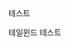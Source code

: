 <div class="text-gray-300 bg-gray-800">

테스트

</div>

<div class="bg-black text-white">
테일윈드 테스트
</div>